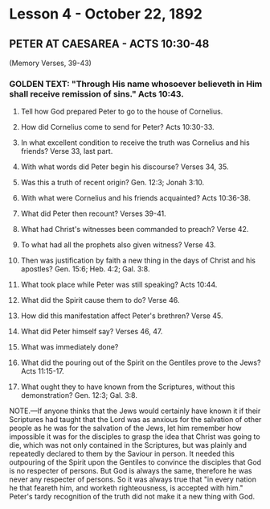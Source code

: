 # Lesson 4 - October 22, 1892
## PETER AT CAESAREA - ACTS 10:30-48
(Memory Verses, 39-43)

### GOLDEN TEXT: "Through His name whosoever believeth in Him shall receive remission of sins." Acts 10:43.

1. Tell how God prepared Peter to go to the house of Cornelius.

2. How did Cornelius come to send for Peter? Acts 10:30-33.

3. In what excellent condition to receive the truth was Cornelius and his friends? Verse 33, last part.

4. With what words did Peter begin his discourse? Verses 34, 35.

5. Was this a truth of recent origin? Gen. 12:3; Jonah 3:10.

6. With what were Cornelius and his friends acquainted? Acts 10:36-38.

7. What did Peter then recount? Verses 39-41.

8. What had Christ's witnesses been commanded to preach? Verse 42.

9. To what had all the prophets also given witness? Verse 43.

10. Then was justification by faith a new thing in the days of Christ and his apostles? Gen. 15:6; Heb. 4:2; Gal. 3:8.

11. What took place while Peter was still speaking? Acts 10:44.

12. What did the Spirit cause them to do? Verse 46.

13. How did this manifestation affect Peter's brethren? Verse 45.

14. What did Peter himself say? Verses 46, 47.

15. What was immediately done?

16. What did the pouring out of the Spirit on the Gentiles prove to the Jews? Acts 11:15-17.

17. What ought they to have known from the Scriptures, without this demonstration? Gen. 12:3; Gal. 3:8.

NOTE.—If anyone thinks that the Jews would certainly have known it if their Scriptures had taught that the Lord was as anxious for the salvation of other people as he was for the salvation of the Jews, let him remember how impossible it was for the disciples to grasp the idea that Christ was going to die, which was not only contained in the Scriptures, but was plainly and repeatedly declared to them by the Saviour in person. It needed this outpouring of the Spirit upon the Gentiles to convince the disciples that God is no respecter of persons. But God is always the same, therefore he was never any respecter of persons. So it was always true that "in every nation he that feareth him, and worketh righteousness, is accepted with him." Peter's tardy recognition of the truth did not make it a new thing with God.
